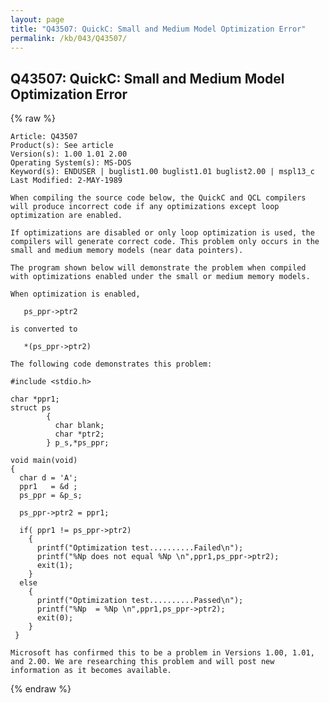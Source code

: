 ```yaml
---
layout: page
title: "Q43507: QuickC: Small and Medium Model Optimization Error"
permalink: /kb/043/Q43507/
---
```


## Q43507: QuickC: Small and Medium Model Optimization Error

{% raw %}

	Article: Q43507
	Product(s): See article
	Version(s): 1.00 1.01 2.00
	Operating System(s): MS-DOS
	Keyword(s): ENDUSER | buglist1.00 buglist1.01 buglist2.00 | mspl13_c
	Last Modified: 2-MAY-1989
	
	When compiling the source code below, the QuickC and QCL compilers
	will produce incorrect code if any optimizations except loop
	optimization are enabled.
	
	If optimizations are disabled or only loop optimization is used, the
	compilers will generate correct code. This problem only occurs in the
	small and medium memory models (near data pointers).
	
	The program shown below will demonstrate the problem when compiled
	with optimizations enabled under the small or medium memory models.
	
	When optimization is enabled,
	
	   ps_ppr->ptr2
	
	is converted to
	
	   *(ps_ppr->ptr2)
	
	The following code demonstrates this problem:
	
	#include <stdio.h>
	
	char *ppr1;
	struct ps
	        {
	          char blank;
	          char *ptr2;
	        } p_s,*ps_ppr;
	
	void main(void)
	{
	  char d = 'A';
	  ppr1   = &d ;
	  ps_ppr = &p_s;
	
	  ps_ppr->ptr2 = ppr1;
	
	  if( ppr1 != ps_ppr->ptr2)
	    {
	      printf("Optimization test..........Failed\n");
	      printf("%Np does not equal %Np \n",ppr1,ps_ppr->ptr2);
	      exit(1);
	    }
	  else
	    {
	      printf("Optimization test..........Passed\n");
	      printf("%Np  = %Np \n",ppr1,ps_ppr->ptr2);
	      exit(0);
	    }
	 }
	
	Microsoft has confirmed this to be a problem in Versions 1.00, 1.01,
	and 2.00. We are researching this problem and will post new
	information as it becomes available.

{% endraw %}
